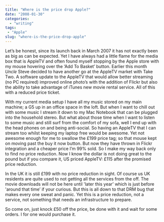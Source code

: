 ```yaml
---
title: "Where is the price drop Apple?"
date: "2008-01-30"
categories: 
  - "writing"
tags:
 - "Apple"
slug: "where-is-the-price-drop-apple"
---
```


Let’s be honest, since its launch back in March 2007 it has not exactly been as big as can be expected.
Yet I have always had a little flame for the media box that is AppleTV and often found myself stopping by the Apple store with my mouse hovering over the ‘Add To Basket’ button. Earlier this month _Uncle_ Steve decided to have another go at the AppleTV market with Take Two.
A software update to the AppleTV that would allow better streaming (no PC required) improved online photo’s with the addition of Flickr but also the ability to take advantage of iTunes new movie rental service. All of this with a reduced price ticket.

With my current media setup I have all my music stored on my main machine; a G5 up in an office space in the loft. But when I want to chill out with some music I stream it down to my Mac Notebook that can be plugged into the household stereo. But what about those time when I want to listen to some music and still surf from the comfort of my sofa, well I end up with the head phones on and being anti-social. So having an AppleTV that I can stream too whilst keeping my laptop free would be awesome. Yet not awesome enough for me to swallow the £199 price tag; so that mouse kept on moving past the buy it now button. But now they have thrown in Flickr integration and a cheaper price I’m 99% sold.
So I make my way back only to find no price reduction. Now I know the dollar is not doing great to the pound but if you compare it, US priced AppleTV: £115 after the promised price reduction.

In the UK it is still £199 with no price reduction in sight. Of course us UK residents are quite used to not getting all the services from the off. The movie downloads will not be here until 'later this year’ which is just before 'around that time’ if your curious. But this is all down to that DRM bug that makes every one sweat and panic. Yet this is a price reduction, not a service, not something that needs an infrastructure to prepare.

So come on, just knock £50 off the price, be done with it and wait for some orders. I for one would purchase it.
